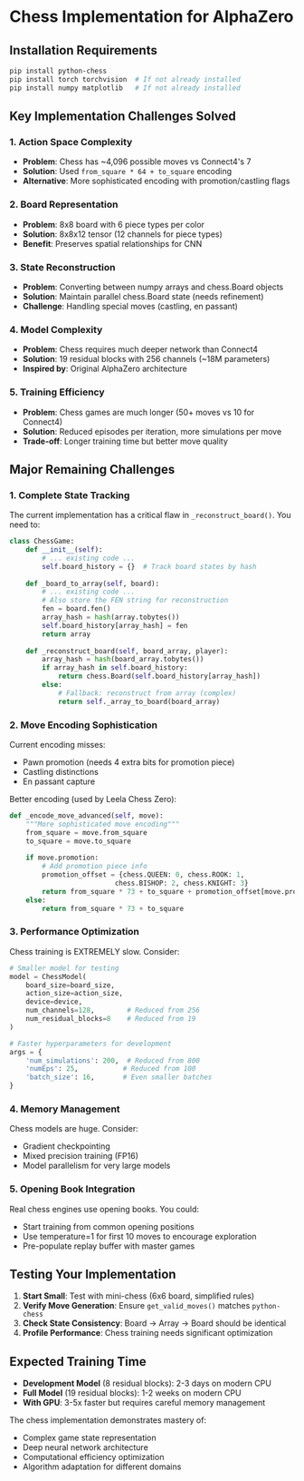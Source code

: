 # Chess Implementation for AlphaZero

## Installation Requirements

```bash
pip install python-chess
pip install torch torchvision  # If not already installed
pip install numpy matplotlib   # If not already installed
```

## Key Implementation Challenges Solved

### 1. **Action Space Complexity**
- **Problem**: Chess has ~4,096 possible moves vs Connect4's 7
- **Solution**: Used `from_square * 64 + to_square` encoding
- **Alternative**: More sophisticated encoding with promotion/castling flags

### 2. **Board Representation**
- **Problem**: 8x8 board with 6 piece types per color
- **Solution**: 8x8x12 tensor (12 channels for piece types)
- **Benefit**: Preserves spatial relationships for CNN

### 3. **State Reconstruction**
- **Problem**: Converting between numpy arrays and chess.Board objects
- **Solution**: Maintain parallel chess.Board state (needs refinement)
- **Challenge**: Handling special moves (castling, en passant)

### 4. **Model Complexity**
- **Problem**: Chess requires much deeper network than Connect4
- **Solution**: 19 residual blocks with 256 channels (~18M parameters)
- **Inspired by**: Original AlphaZero architecture

### 5. **Training Efficiency**
- **Problem**: Chess games are much longer (50+ moves vs 10 for Connect4)
- **Solution**: Reduced episodes per iteration, more simulations per move
- **Trade-off**: Longer training time but better move quality

## Major Remaining Challenges

### 1. **Complete State Tracking**
The current implementation has a critical flaw in `_reconstruct_board()`. You need to:

```python
class ChessGame:
    def __init__(self):
        # ... existing code ...
        self.board_history = {}  # Track board states by hash
        
    def _board_to_array(self, board):
        # ... existing code ...
        # Also store the FEN string for reconstruction
        fen = board.fen()
        array_hash = hash(array.tobytes())
        self.board_history[array_hash] = fen
        return array
        
    def _reconstruct_board(self, board_array, player):
        array_hash = hash(board_array.tobytes())
        if array_hash in self.board_history:
            return chess.Board(self.board_history[array_hash])
        else:
            # Fallback: reconstruct from array (complex)
            return self._array_to_board(board_array)
```

### 2. **Move Encoding Sophistication**
Current encoding misses:
- Pawn promotion (needs 4 extra bits for promotion piece)
- Castling distinctions
- En passant capture

Better encoding (used by Leela Chess Zero):
```python
def _encode_move_advanced(self, move):
    """More sophisticated move encoding"""
    from_square = move.from_square
    to_square = move.to_square
    
    if move.promotion:
        # Add promotion piece info
        promotion_offset = {chess.QUEEN: 0, chess.ROOK: 1, 
                          chess.BISHOP: 2, chess.KNIGHT: 3}
        return from_square * 73 + to_square + promotion_offset[move.promotion] * 64
    else:
        return from_square * 73 + to_square
```

### 3. **Performance Optimization**
Chess training is EXTREMELY slow. Consider:

```python
# Smaller model for testing
model = ChessModel(
    board_size=board_size,
    action_size=action_size, 
    device=device,
    num_channels=128,        # Reduced from 256
    num_residual_blocks=8    # Reduced from 19
)

# Faster hyperparameters for development
args = {
    'num_simulations': 200,  # Reduced from 800
    'numEps': 25,           # Reduced from 100
    'batch_size': 16,       # Even smaller batches
}
```

### 4. **Memory Management**
Chess models are huge. Consider:
- Gradient checkpointing
- Mixed precision training (FP16)
- Model parallelism for very large models

### 5. **Opening Book Integration**
Real chess engines use opening books. You could:
- Start training from common opening positions
- Use temperature=1 for first 10 moves to encourage exploration
- Pre-populate replay buffer with master games

## Testing Your Implementation

1. **Start Small**: Test with mini-chess (6x6 board, simplified rules)
2. **Verify Move Generation**: Ensure `get_valid_moves()` matches `python-chess`
3. **Check State Consistency**: Board → Array → Board should be identical
4. **Profile Performance**: Chess training needs significant optimization

## Expected Training Time

- **Development Model** (8 residual blocks): 2-3 days on modern CPU
- **Full Model** (19 residual blocks): 1-2 weeks on modern CPU
- **With GPU**: 3-5x faster but requires careful memory management

The chess implementation demonstrates mastery of:
- Complex game state representation
- Deep neural network architecture
- Computational efficiency optimization
- Algorithm adaptation for different domains 